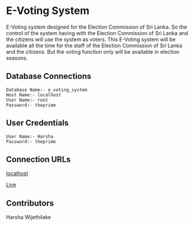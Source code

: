 # E-Voting System

E-Voting system designed for the Election Commission of Sri Lanka. So the control of the system having with the Election Commission of Sri Lanka and the citizens will use the system as voters. This E-Voting system will be available all the time for the staff of the Election Commission of Sri Lanka and the citizens. But the voting function only will be available in election seasons. 

## Database Connections

```
Database Name:- e_voting_system
Host Name:- localhost
User Name:- root
Password:- theprime
```

## User Credentials

```
User Name:- Harsha
Password:- theprime
```

## Connection URLs

[localhost](http://localhost/evotingsystem/index.php)

[Live](https://4meli.com/e_voting/)

## Contributors

Harsha Wijethilake
